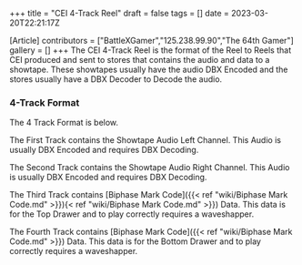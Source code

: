 +++
title = "CEI 4-Track Reel"
draft = false
tags = []
date = 2023-03-20T22:21:17Z

[Article]
contributors = ["BattleXGamer","125.238.99.90","The 64th Gamer"]
gallery = []
+++
The CEI 4-Track Reel is the format of the Reel to Reels that CEI produced and sent to stores that contains the audio and data to a showtape. These showtapes usually have the audio DBX Encoded and the stores usually have a DBX Decoder to Decode the audio.

### 4-Track Format ###
The 4 Track Format is below.

The First Track contains the Showtape Audio Left Channel. This Audio is usually DBX Encoded and requires DBX Decoding.

The Second Track contains the Showtape Audio Right Channel. This Audio is usually DBX Encoded and requires DBX Decoding.

The Third Track contains  [Biphase Mark Code]({{< ref "wiki/Biphase Mark Code.md" >}}){< ref "wiki/Biphase Mark Code.md" >}}) Data. This data is for the Top Drawer and to play correctly requires a waveshapper.

The Fourth Track contains  [Biphase Mark Code]({{< ref "wiki/Biphase Mark Code.md" >}}) Data. This data is for the Bottom Drawer and to play correctly requires a waveshapper.